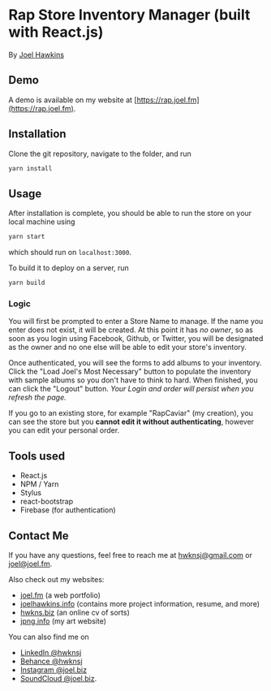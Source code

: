 # Rap Store Inventory Manager (built with React.js)
By [Joel Hawkins](https://joel.fm)

## Demo
A demo is available on my website at [https://rap.joel.fm](https://rap.joel.fm).

## Installation
Clone the git repository, navigate to the folder, and run
```sh
yarn install
```

## Usage
After installation is complete, you should be able to run the store on your local machine using
```sh
yarn start
```

which should run on `localhost:3000`.

To build it to deploy on a server, run
```sh
yarn build
```

### Logic
You will first be prompted to enter a Store Name to manage. If the name you enter does not exist, it will be created. At this point it has *no owner*, so as soon as you login using Facebook, Github, or Twitter, you will be designated as the owner and no one else will be able to edit your store's inventory.

Once authenticated, you will see the forms to add albums to your inventory. Click the "Load Joel's Most Necessary" button to populate the inventory with sample albums so you don't have to think to hard. When finished, you can click the "Logout" button. *Your Login and order will persist when you refresh the page.*

If you go to an existing store, for example "RapCaviar" (my creation), you can see the store but you **cannot edit it without authenticating**, however you can edit your personal order.

## Tools used

- React.js
- NPM / Yarn
- Stylus
- react-bootstrap
- Firebase (for authentication)

## Contact Me
If you have any questions, feel free to reach me at [hwknsj@gmail.com](mailto:hwknsj@gmail.com) or [joel@joel.fm](mailto:joel@joel.fm).

Also check out my websites:
- [joel.fm](https://joel.fm) (a web portfolio)
- [joelhawkins.info](https://joelhawkins.info) (contains more project information, resume, and more)
- [hwkns.biz](https://wc.hwkns.biz) (an online cv of sorts)
- [jpng.info](https://jpng.info) (my art website)

You can also find me on
- [LinkedIn @hwknsj](https://linkedin.com/in/hwknsj)
- [Behance @hwknsj](https://www.behance.net/hwknsj)
- [Instagram @joel.biz](https://instagram.com/joel.biz)
- [SoundCloud @joel.biz](https://soundcloud.com/joelbiz).

